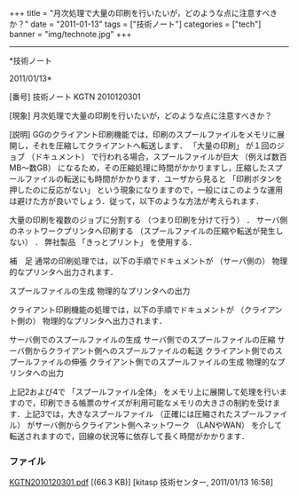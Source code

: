 ﻿+++
title = "月次処理で大量の印刷を行いたいが，どのような点に注意すべきか？"
date = "2011-01-13"
tags = ["技術ノート"]
categories = ["tech"]
banner = "img/technote.jpg"
+++

-----------------------------------------------------------------------------------------------------------------------------

*技術ノート

2011/01/13*


[番号]
技術ノート KGTN 2010120301

[現象]
月次処理で大量の印刷を行いたいが，どのような点に注意すべきか？

[説明]
GGのクライアント印刷機能では，印刷のスプールファイルをメモリに展開し，それを圧縮してクライアントへ転送します．
「大量の印刷」 が１回のジョブ （ドキュメント）
で行われる場合，スプールファイルが巨大 （例えば数百MB〜数GB）
になるため，その圧縮処理に時間がかかりますし，圧縮したスプールファイルの転送にも時間がかかります．ユーザから見ると
「印刷ボタンを押したのに反応がない」
という現象になりますので，一般にはこのような運用は避けた方が良いでしょう．従って，以下のような方法が考えられます．

大量の印刷を複数のジョブに分割する （つまり印刷を分けて行う） ．
サーバ側のネットワークプリンタへ印刷する
（スプールファイルの圧縮や転送が発生しない） ．
弊社製品 「きっとプリント」 を使用する．

補　足
通常の印刷処理では，以下の手順でドキュメントが （サーバ側の）
物理的なプリンタへ出力されます．

スプールファイルの生成
物理的なプリンタへの出力

クライアント印刷機能の処理では，以下の手順でドキュメントが
（クライアント側の） 物理的なプリンタへ出力されます．

サーバ側でのスプールファイルの生成
サーバ側でのスプールファイルの圧縮
サーバ側からクライアント側へのスプールファイルの転送
クライアント側でのスプールファイルの伸張
クライアント側でのスプールファイルの生成
物理的なプリンタへの出力

上記2および4で 「スプールファイル全体」
をメモリ上に展開して処理を行いますので，印刷できる帳票のサイズが利用可能なメモリの大きさの制約を受けます．上記3では，大きなスプールファイル
（正確には圧縮されたスプールファイル）
がサーバ側からクライアント側へネットワーク （LANやWAN）
を介して転送されますので，回線の状況等に依存して長く時間がかかります．


### ファイル

 
 


[KGTN2010120301.pdf](http://techreport.kitasp.net/attachments/download/414/KGTN2010120301.pdf)
 [(66.3 KB)] [kitasp 技術センター, 2011/01/13
16:58]


 


 

